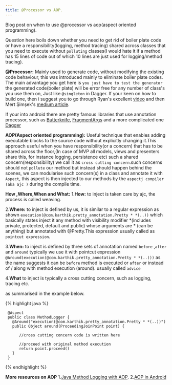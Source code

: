 ```yaml
---
title: @Processor vs AOP.
---
```

Blog post on when to use @processor vs aop(aspect oriented programming).

<!--more-->

Question here boils down whether you need to get rid of boiler plate code or have a responsibility(logging, method tracing) shared across classes that you need to execute without `polluting` classes(I would hate it if a method has 15 lines of code out of which 10 lines are just used for logging/method tracing).

**@Processor:**
Mainly used to generate code, without modifying the existing code behaviour, this was introduced mainly to eliminate boiler plate codes. The main advantage you get here is `you just have to test the generator` the generated code(boiler plate) will be error free for any number of class's you use them on, Just like `@singleton` in Dagger.
If your keen on how to build one, then i suggest you to go through Ryan's excellent [video](https://academy.realm.io/posts/360andev-ryan-harter-eliminate-boilerplate/) and then Mert Şimşek's [medium article](https://medium.com/@iammert/annotation-processing-dont-repeat-yourself-generate-your-code-8425e60c6657).

If your into android there are pretty famous libraries that use annotation processor, such as [Butterknife](https://github.com/JakeWharton/butterknife), [FragmentArgs](https://github.com/sockeqwe/fragmentargs) and a more complicated one [Dagger](https://github.com/google/dagger)


**AOP(Aspect oriented programming):**
Useful technique that enables adding executable blocks to the source code without explicitly changing it.This approach useful when you have responsibility(or a concern) that has to be shared across the floor,(In case of MVP all models, views and presenters share this, for instance logging, persistence etc) such a shared concern(responsibility) we call it as `cross cutting concern`.such concerns should not `pollute` our method but instead should happen behind the scenes, we can modularise such concern(s) in a class and annotate it with `Aspect`, this aspect is then injected to our methods by the `aspectj compiler (aka ajc )` during the compile time.

**How ,Where,When and What:**
1.**How:** to inject is taken care by ajc, the process is called weaving.

2.**Where:** to inject is defined by us, it is similar to a regular expression as shown `execution(@com.karthik.pretty_annotation.Pretty * *(..))` which basically states inject it any method with visibility modifier *(includes private, protected, default and public) whose arguments are * (can be anything) but annotated with @Pretty.This expression usually called as `pointcut expression`.

3.**When:** to inject is defined by three sets of annotation named `before` ,`after` and `around` typically we use it with pointcut expression `@Around(execution(@com.karthik.pretty_annotation.Pretty * *(..)))` as the name suggests it can be `before` method is executed or `after` or instead of / along with method execution (around). usually called `advice`

4.**What** to inject is typically a cross cutting concern, such as logging, tracing etc.

as summarised in the example below.

{% highlight java %}

     @Aspect
     public class MethodLogger {
       @Around("execution(@com.karthik.pretty_annotation.Pretty * *(..))")
       public Object around(ProceedingJoinPoint point) {

          //cross cutting concern code is written here

          //proceed with original method execution
          return point.proceed()
       }
     }

{% endhighlight %}


**More resources on AOP**
1.[Java Method Logging with AOP](https://www.yegor256.com/2014/06/01/aop-aspectj-java-method-logging.html).
2.[AOP in Android](https://fernandocejas.com/2014/08/03/aspect-oriented-programming-in-android/)

